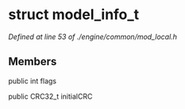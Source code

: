 # struct model_info_t

*Defined at line 53 of ./engine/common/mod_local.h*

## Members

public int flags

public CRC32_t initialCRC



